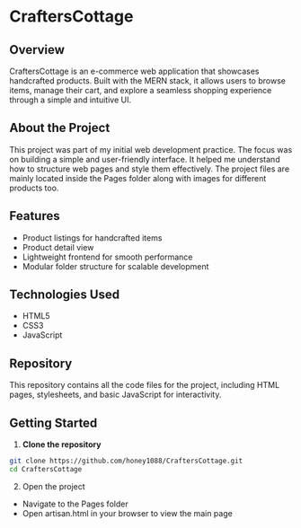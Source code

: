# CraftersCottage

## Overview
CraftersCottage is an e-commerce web application that showcases handcrafted products. Built with the MERN stack, it allows users to browse items, manage their cart, and explore a seamless shopping experience through a simple and intuitive UI.

## About the Project
This project was part of my initial web development practice. The focus was on building a simple and user-friendly interface. It helped me understand how to structure web pages and style them effectively. The project files are mainly located inside the Pages folder along with images for different products too.

## Features
- Product listings for handcrafted items
- Product detail view
- Lightweight frontend for smooth performance
- Modular folder structure for scalable development

## Technologies Used
- HTML5
- CSS3
- JavaScript

## Repository
This repository contains all the code files for the project, including HTML pages, stylesheets, and basic JavaScript for interactivity.

## Getting Started

1. **Clone the repository**
```bash
git clone https://github.com/honey1088/CraftersCottage.git
cd CraftersCottage
```

2. Open the project
- Navigate to the Pages folder
- Open artisan.html in your browser to view the main page
